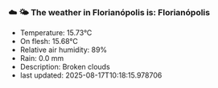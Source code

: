 ### ☁️ 🌤️  The weather in Florianópolis is: Florianópolis

- Temperature: 15.73°C
- On flesh: 15.68°C
- Relative air humidity: 89%
- Rain: 0.0 mm
- Description: Broken clouds
- last updated: 2025-08-17T10:18:15.978706
